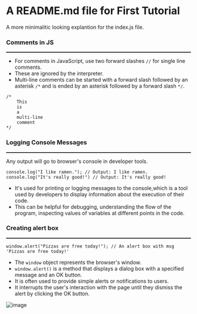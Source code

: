 # A README.md file for First Tutorial

A more minimalitic looking explantion for the index.js file.

### Comments in JS
<hr style="border-top: 1px solid">

- For comments in JavaScript, use two forward slashes `//` for single line comments.
- These are ignored by the interpreter.
- Multi-line comments can be started with a forward slash followed by an asterisk `/*` and is ended by an asterisk followed by a forward slash `*/`.

```
/*
    This
    is
    a
    multi-line
    comment
*/
```

### Logging Console Messages
<hr style="border-top: 1px solid">

Any output will go to browser's console in developer tools.

```
console.log("I like ramen."); // Output: I like ramen.
console.log("It's really good!") // Output: It's really good!
```

- It's used for printing or logging messages to the console,which is a tool used by developers to display information about the execution of their code.
- This can be helpful for debugging, understanding the flow of the program, inspecting values of variables at different points in the code.

### Creating alert box
<hr style="border-top: 1px solid">

```
window.alert("Pizzas are free today!"); // An alert box with msg 'Pizzas are free today!'
```

- The `window` object represents the browser's window.
- `window.alert()` is a method that displays a dialog box with a specified message and an OK button.
- It is often used to provide simple alerts or notifications to users.
- It interrupts the user's interaction with the page until they dismiss the alert by clicking the OK button.

![image](https://github.com/akarsh0913/Perpetual-Autodidacticism/assets/134067749/6bac5c1f-aac6-4493-8970-6873ffd9ee83)
